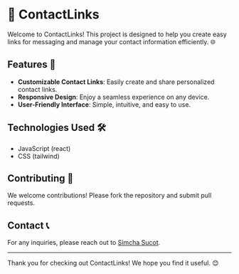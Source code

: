 # 📇 ContactLinks

Welcome to ContactLinks! This project is designed to help you create easy links for messaging and manage your contact information efficiently. 🌐

## Features 🚀
- **Customizable Contact Links**: Easily create and share personalized contact links.
- **Responsive Design**: Enjoy a seamless experience on any device.
- **User-Friendly Interface**: Simple, intuitive, and easy to use.

## Technologies Used 🛠️
- JavaScript (react)
- CSS (tailwind)

## Contributing 🤝
We welcome contributions! Please fork the repository and submit pull requests.

## Contact 📞
For any inquiries, please reach out to [Simcha Sucot](mailto:simchasucot@gmail.com).

---

Thank you for checking out ContactLinks! We hope you find it useful. 😊
